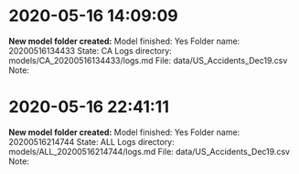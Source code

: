 

# 2020-05-16 14:09:09 
__New model folder created:__
Model finished: Yes
Folder name: 20200516134433
State: CA
Logs directory: models/CA_20200516134433/logs.md
File: data/US_Accidents_Dec19.csv
Note: 

# 2020-05-16 22:41:11 
__New model folder created:__
Model finished: Yes
Folder name: 20200516214744
State: ALL
Logs directory: models/ALL_20200516214744/logs.md
File: data/US_Accidents_Dec19.csv
Note: 